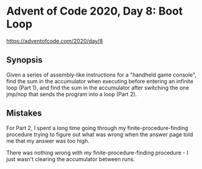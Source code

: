 # Advent of Code 2020, Day 8: Boot Loop

https://adventofcode.com/2020/day/8

## Synopsis

Given a series of assembly-like instructions for a "handheld game console", find the sum in the accumulator when executing before entering an infinite loop (Part 1), and find the sum in the accumulator after switching the one jmp/nop that sends the program into a loop (Part 2).

## Mistakes

For Part 2, I spent a long time going through my finite-procedure-finding procedure trying to figure out what was wrong when the answer page told me that my answer was too high.

There was nothing wrong with my finite-procedure-finding procedure - I just wasn't clearing the accumulator between runs.
